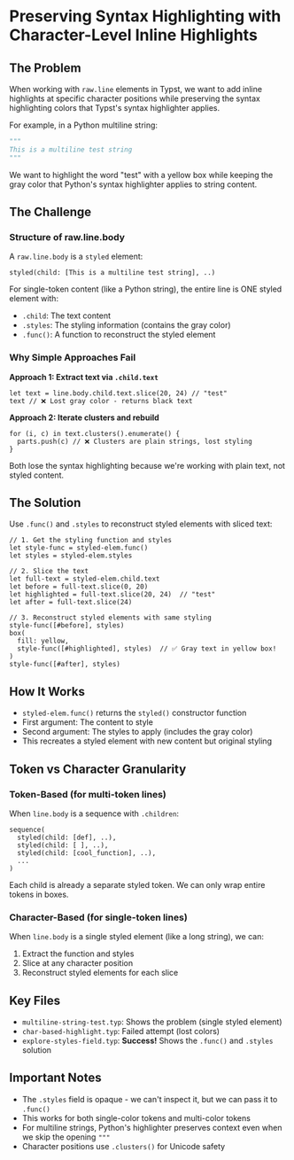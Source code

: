 # Preserving Syntax Highlighting with Character-Level Inline Highlights

## The Problem

When working with `raw.line` elements in Typst, we want to add inline highlights at specific character positions while preserving the syntax highlighting colors that Typst's syntax highlighter applies.

For example, in a Python multiline string:
```python
"""
This is a multiline test string
"""
```

We want to highlight the word "test" with a yellow box while keeping the gray color that Python's syntax highlighter applies to string content.

## The Challenge

### Structure of raw.line.body

A `raw.line.body` is a `styled` element:
```typst
styled(child: [This is a multiline test string], ..)
```

For single-token content (like a Python string), the entire line is ONE styled element with:
- `.child`: The text content
- `.styles`: The styling information (contains the gray color)
- `.func()`: A function to reconstruct the styled element

### Why Simple Approaches Fail

**Approach 1: Extract text via `.child.text`**
```typst
let text = line.body.child.text.slice(20, 24) // "test"
text // ❌ Lost gray color - returns black text
```

**Approach 2: Iterate clusters and rebuild**
```typst
for (i, c) in text.clusters().enumerate() {
  parts.push(c) // ❌ Clusters are plain strings, lost styling
}
```

Both lose the syntax highlighting because we're working with plain text, not styled content.

## The Solution

Use `.func()` and `.styles` to reconstruct styled elements with sliced text:

```typst
// 1. Get the styling function and styles
let style-func = styled-elem.func()
let styles = styled-elem.styles

// 2. Slice the text
let full-text = styled-elem.child.text
let before = full-text.slice(0, 20)
let highlighted = full-text.slice(20, 24)  // "test"
let after = full-text.slice(24)

// 3. Reconstruct styled elements with same styling
style-func([#before], styles)
box(
  fill: yellow,
  style-func([#highlighted], styles)  // ✅ Gray text in yellow box!
)
style-func([#after], styles)
```

## How It Works

- `styled-elem.func()` returns the `styled()` constructor function
- First argument: The content to style
- Second argument: The styles to apply (includes the gray color)
- This recreates a styled element with new content but original styling

## Token vs Character Granularity

### Token-Based (for multi-token lines)

When `line.body` is a sequence with `.children`:
```typst
sequence(
  styled(child: [def], ..),
  styled(child: [ ], ..),
  styled(child: [cool_function], ..),
  ...
)
```

Each child is already a separate styled token. We can only wrap entire tokens in boxes.

### Character-Based (for single-token lines)

When `line.body` is a single styled element (like a long string), we can:
1. Extract the function and styles
2. Slice at any character position
3. Reconstruct styled elements for each slice

## Key Files

- `multiline-string-test.typ`: Shows the problem (single styled element)
- `char-based-highlight.typ`: Failed attempt (lost colors)
- `explore-styles-field.typ`: **Success!** Shows the `.func()` and `.styles` solution

## Important Notes

- The `.styles` field is opaque - we can't inspect it, but we can pass it to `.func()`
- This works for both single-color tokens and multi-color tokens
- For multiline strings, Python's highlighter preserves context even when we skip the opening `"""`
- Character positions use `.clusters()` for Unicode safety
